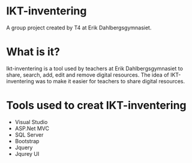 # IKT-inventering
A group project created by T4 at Erik Dahlbergsgymnasiet.

# What is it?
Ikt-inventering is a tool used by teachers at Erik Dahlbergsgymnasiet to share, search, add, edit and remove digital resources.
The idea of IKT-inventering was to make it easier for teachers to share digital resources. 

# Tools used to creat IKT-inventering
- Visual Studio
- ASP.Net MVC
- SQL Server
- Bootstrap 
- Jquery 
- Jqurey UI
